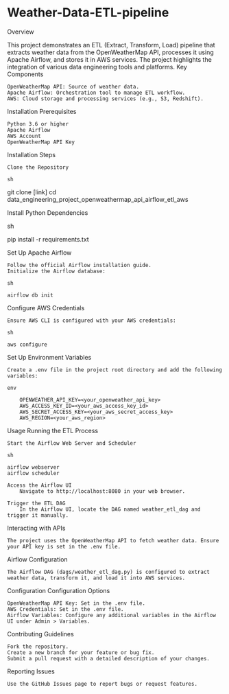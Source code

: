 # Weather-Data-ETL-pipeline

Overview

This project demonstrates an ETL (Extract, Transform, Load) pipeline that extracts weather data from the OpenWeatherMap API, processes it using Apache Airflow, and stores it in AWS services. The project highlights the integration of various data engineering tools and platforms.
Key Components

    OpenWeatherMap API: Source of weather data.
    Apache Airflow: Orchestration tool to manage ETL workflow.
    AWS: Cloud storage and processing services (e.g., S3, Redshift).

Installation
Prerequisites

    Python 3.6 or higher
    Apache Airflow
    AWS Account
    OpenWeatherMap API Key

Installation Steps

    Clone the Repository

    sh

git clone [link]
cd data_engineering_project_openweathermap_api_airflow_etl_aws

Install Python Dependencies

sh

pip install -r requirements.txt

Set Up Apache Airflow

    Follow the official Airflow installation guide.
    Initialize the Airflow database:

    sh

    airflow db init

Configure AWS Credentials

    Ensure AWS CLI is configured with your AWS credentials:

    sh

    aws configure

Set Up Environment Variables

    Create a .env file in the project root directory and add the following variables:

    env

        OPENWEATHER_API_KEY=<your_openweather_api_key>
        AWS_ACCESS_KEY_ID=<your_aws_access_key_id>
        AWS_SECRET_ACCESS_KEY=<your_aws_secret_access_key>
        AWS_REGION=<your_aws_region>

Usage
Running the ETL Process

    Start the Airflow Web Server and Scheduler

    sh

    airflow webserver
    airflow scheduler

    Access the Airflow UI
        Navigate to http://localhost:8080 in your web browser.

    Trigger the ETL DAG
        In the Airflow UI, locate the DAG named weather_etl_dag and trigger it manually.

Interacting with APIs

    The project uses the OpenWeatherMap API to fetch weather data. Ensure your API key is set in the .env file.

Airflow Configuration

    The Airflow DAG (dags/weather_etl_dag.py) is configured to extract weather data, transform it, and load it into AWS services.

Configuration
Configuration Options

    OpenWeatherMap API Key: Set in the .env file.
    AWS Credentials: Set in the .env file.
    Airflow Variables: Configure any additional variables in the Airflow UI under Admin > Variables.

Contributing
Guidelines

    Fork the repository.
    Create a new branch for your feature or bug fix.
    Submit a pull request with a detailed description of your changes.

Reporting Issues

    Use the GitHub Issues page to report bugs or request features.

